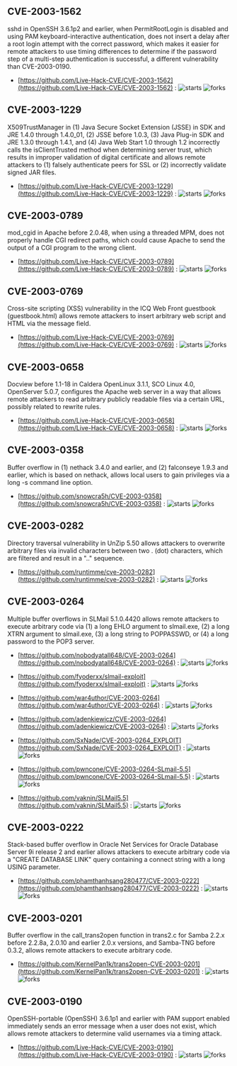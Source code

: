 ## CVE-2003-1562
 sshd in OpenSSH 3.6.1p2 and earlier, when PermitRootLogin is disabled and using PAM keyboard-interactive authentication, does not insert a delay after a root login attempt with the correct password, which makes it easier for remote attackers to use timing differences to determine if the password step of a multi-step authentication is successful, a different vulnerability than CVE-2003-0190.



- [https://github.com/Live-Hack-CVE/CVE-2003-1562](https://github.com/Live-Hack-CVE/CVE-2003-1562) :  ![starts](https://img.shields.io/github/stars/Live-Hack-CVE/CVE-2003-1562.svg) ![forks](https://img.shields.io/github/forks/Live-Hack-CVE/CVE-2003-1562.svg)

## CVE-2003-1229
 X509TrustManager in (1) Java Secure Socket Extension (JSSE) in SDK and JRE 1.4.0 through 1.4.0_01, (2) JSSE before 1.0.3, (3) Java Plug-in SDK and JRE 1.3.0 through 1.4.1, and (4) Java Web Start 1.0 through 1.2 incorrectly calls the isClientTrusted method when determining server trust, which results in improper validation of digital certificate and allows remote attackers to (1) falsely authenticate peers for SSL or (2) incorrectly validate signed JAR files.



- [https://github.com/Live-Hack-CVE/CVE-2003-1229](https://github.com/Live-Hack-CVE/CVE-2003-1229) :  ![starts](https://img.shields.io/github/stars/Live-Hack-CVE/CVE-2003-1229.svg) ![forks](https://img.shields.io/github/forks/Live-Hack-CVE/CVE-2003-1229.svg)

## CVE-2003-0789
 mod_cgid in Apache before 2.0.48, when using a threaded MPM, does not properly handle CGI redirect paths, which could cause Apache to send the output of a CGI program to the wrong client.



- [https://github.com/Live-Hack-CVE/CVE-2003-0789](https://github.com/Live-Hack-CVE/CVE-2003-0789) :  ![starts](https://img.shields.io/github/stars/Live-Hack-CVE/CVE-2003-0789.svg) ![forks](https://img.shields.io/github/forks/Live-Hack-CVE/CVE-2003-0789.svg)

## CVE-2003-0769
 Cross-site scripting (XSS) vulnerability in the ICQ Web Front guestbook (guestbook.html) allows remote attackers to insert arbitrary web script and HTML via the message field.



- [https://github.com/Live-Hack-CVE/CVE-2003-0769](https://github.com/Live-Hack-CVE/CVE-2003-0769) :  ![starts](https://img.shields.io/github/stars/Live-Hack-CVE/CVE-2003-0769.svg) ![forks](https://img.shields.io/github/forks/Live-Hack-CVE/CVE-2003-0769.svg)

## CVE-2003-0658
 Docview before 1.1-18 in Caldera OpenLinux 3.1.1, SCO Linux 4.0, OpenServer 5.0.7, configures the Apache web server in a way that allows remote attackers to read arbitrary publicly readable files via a certain URL, possibly related to rewrite rules.



- [https://github.com/Live-Hack-CVE/CVE-2003-0658](https://github.com/Live-Hack-CVE/CVE-2003-0658) :  ![starts](https://img.shields.io/github/stars/Live-Hack-CVE/CVE-2003-0658.svg) ![forks](https://img.shields.io/github/forks/Live-Hack-CVE/CVE-2003-0658.svg)

## CVE-2003-0358
 Buffer overflow in (1) nethack 3.4.0 and earlier, and (2) falconseye 1.9.3 and earlier, which is based on nethack, allows local users to gain privileges via a long -s command line option.



- [https://github.com/snowcra5h/CVE-2003-0358](https://github.com/snowcra5h/CVE-2003-0358) :  ![starts](https://img.shields.io/github/stars/snowcra5h/CVE-2003-0358.svg) ![forks](https://img.shields.io/github/forks/snowcra5h/CVE-2003-0358.svg)

## CVE-2003-0282
 Directory traversal vulnerability in UnZip 5.50 allows attackers to overwrite arbitrary files via invalid characters between two . (dot) characters, which are filtered and result in a &quot;..&quot; sequence.



- [https://github.com/runtimme/cve-2003-0282](https://github.com/runtimme/cve-2003-0282) :  ![starts](https://img.shields.io/github/stars/runtimme/cve-2003-0282.svg) ![forks](https://img.shields.io/github/forks/runtimme/cve-2003-0282.svg)

## CVE-2003-0264
 Multiple buffer overflows in SLMail 5.1.0.4420 allows remote attackers to execute arbitrary code via (1) a long EHLO argument to slmail.exe, (2) a long XTRN argument to slmail.exe, (3) a long string to POPPASSWD, or (4) a long password to the POP3 server.



- [https://github.com/nobodyatall648/CVE-2003-0264](https://github.com/nobodyatall648/CVE-2003-0264) :  ![starts](https://img.shields.io/github/stars/nobodyatall648/CVE-2003-0264.svg) ![forks](https://img.shields.io/github/forks/nobodyatall648/CVE-2003-0264.svg)

- [https://github.com/fyoderxx/slmail-exploit](https://github.com/fyoderxx/slmail-exploit) :  ![starts](https://img.shields.io/github/stars/fyoderxx/slmail-exploit.svg) ![forks](https://img.shields.io/github/forks/fyoderxx/slmail-exploit.svg)

- [https://github.com/war4uthor/CVE-2003-0264](https://github.com/war4uthor/CVE-2003-0264) :  ![starts](https://img.shields.io/github/stars/war4uthor/CVE-2003-0264.svg) ![forks](https://img.shields.io/github/forks/war4uthor/CVE-2003-0264.svg)

- [https://github.com/adenkiewicz/CVE-2003-0264](https://github.com/adenkiewicz/CVE-2003-0264) :  ![starts](https://img.shields.io/github/stars/adenkiewicz/CVE-2003-0264.svg) ![forks](https://img.shields.io/github/forks/adenkiewicz/CVE-2003-0264.svg)

- [https://github.com/SxNade/CVE-2003-0264_EXPLOIT](https://github.com/SxNade/CVE-2003-0264_EXPLOIT) :  ![starts](https://img.shields.io/github/stars/SxNade/CVE-2003-0264_EXPLOIT.svg) ![forks](https://img.shields.io/github/forks/SxNade/CVE-2003-0264_EXPLOIT.svg)

- [https://github.com/pwncone/CVE-2003-0264-SLmail-5.5](https://github.com/pwncone/CVE-2003-0264-SLmail-5.5) :  ![starts](https://img.shields.io/github/stars/pwncone/CVE-2003-0264-SLmail-5.5.svg) ![forks](https://img.shields.io/github/forks/pwncone/CVE-2003-0264-SLmail-5.5.svg)

- [https://github.com/vaknin/SLMail5.5](https://github.com/vaknin/SLMail5.5) :  ![starts](https://img.shields.io/github/stars/vaknin/SLMail5.5.svg) ![forks](https://img.shields.io/github/forks/vaknin/SLMail5.5.svg)

## CVE-2003-0222
 Stack-based buffer overflow in Oracle Net Services for Oracle Database Server 9i release 2 and earlier allows attackers to execute arbitrary code via a &quot;CREATE DATABASE LINK&quot; query containing a connect string with a long USING parameter.



- [https://github.com/phamthanhsang280477/CVE-2003-0222](https://github.com/phamthanhsang280477/CVE-2003-0222) :  ![starts](https://img.shields.io/github/stars/phamthanhsang280477/CVE-2003-0222.svg) ![forks](https://img.shields.io/github/forks/phamthanhsang280477/CVE-2003-0222.svg)

## CVE-2003-0201
 Buffer overflow in the call_trans2open function in trans2.c for Samba 2.2.x before 2.2.8a, 2.0.10 and earlier 2.0.x versions, and Samba-TNG before 0.3.2, allows remote attackers to execute arbitrary code.



- [https://github.com/KernelPan1k/trans2open-CVE-2003-0201](https://github.com/KernelPan1k/trans2open-CVE-2003-0201) :  ![starts](https://img.shields.io/github/stars/KernelPan1k/trans2open-CVE-2003-0201.svg) ![forks](https://img.shields.io/github/forks/KernelPan1k/trans2open-CVE-2003-0201.svg)

## CVE-2003-0190
 OpenSSH-portable (OpenSSH) 3.6.1p1 and earlier with PAM support enabled immediately sends an error message when a user does not exist, which allows remote attackers to determine valid usernames via a timing attack.



- [https://github.com/Live-Hack-CVE/CVE-2003-0190](https://github.com/Live-Hack-CVE/CVE-2003-0190) :  ![starts](https://img.shields.io/github/stars/Live-Hack-CVE/CVE-2003-0190.svg) ![forks](https://img.shields.io/github/forks/Live-Hack-CVE/CVE-2003-0190.svg)
